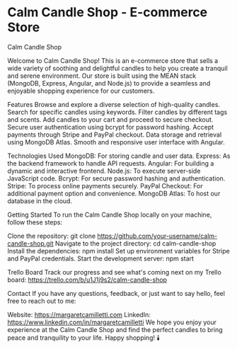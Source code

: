 # Calm Candle Shop - E-commerce Store
Calm Candle Shop

Welcome to Calm Candle Shop! This is an e-commerce store that sells a wide variety of soothing and delightful candles to help you create a tranquil and serene environment. Our store is built using the MEAN stack (MongoDB, Express, Angular, and Node.js) to provide a seamless and enjoyable shopping experience for our customers.

Features
Browse and explore a diverse selection of high-quality candles.
Search for specific candles using keywords.
Filter candles by different tags and scents.
Add candles to your cart and proceed to secure checkout.
Secure user authentication using bcrypt for password hashing.
Accept payments through Stripe and PayPal checkout.
Data storage and retrieval using MongoDB Atlas.
Smooth and responsive user interface with Angular.


Technologies Used
MongoDB: For storing candle and user data.
Express: As the backend framework to handle API requests.
Angular: For building a dynamic and interactive frontend.
Node.js: To execute server-side JavaScript code.
Bcrypt: For secure password hashing and authentication.
Stripe: To process online payments securely.
PayPal Checkout: For additional payment option and convenience.
MongoDB Atlas: To host our database in the cloud.

Getting Started
To run the Calm Candle Shop locally on your machine, follow these steps:

Clone the repository: git clone https://github.com/your-username/calm-candle-shop.git
Navigate to the project directory: cd calm-candle-shop
Install the dependencies: npm install
Set up environment variables for Stripe and PayPal credentials.
Start the development server: npm start

Trello Board
Track our progress and see what's coming next on my Trello board: https://trello.com/b/u1J1j9s2/calm-candle-shop

Contact
If you have any questions, feedback, or just want to say hello, feel free to reach out to me:

Website: https://margaretcamilletti.com
LinkedIn: https://www.linkedin.com/in/margaretcamilletti
We hope you enjoy your experience at the Calm Candle Shop and find the perfect candles to bring peace and tranquility to your life. Happy shopping! 🕯️

